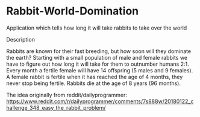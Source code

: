 # Rabbit-World-Domination
Application which tells how long it will take rabbits to take over the world

Description

Rabbits are known for their fast breeding, but how soon will they dominate the earth?
Starting with a small population of male and female rabbits we have to figure out how long it will take for them to outnumber humans 2:1.
Every month a fertile female will have 14 offspring (5 males and 9 females).
A female rabbit is fertile when it has reached the age of 4 months, they never stop being fertile.
Rabbits die at the age of 8 years (96 months).


The idea originally from reddit/dailyprogrammer: https://www.reddit.com/r/dailyprogrammer/comments/7s888w/20180122_challenge_348_easy_the_rabbit_problem/

